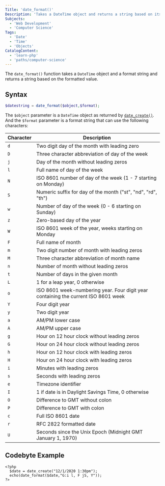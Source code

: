 ```yaml
---
Title: 'date_format()'
Description: 'Takes a DateTime object and returns a string based on its formatted value.'
Subjects:
  - 'Web Development'
  - 'Computer Science'
Tags:
  - 'Date'
  - 'Time'
  - 'Objects'
CatalogContent:
  - 'learn-php'
  - 'paths/computer-science'
---
```


The `date_format()` function takes a `DateTime` object and a format string and returns a string based on the formatted value.

## Syntax

```php
$datestring = date_format($object,$format);
```

The `$object` parameter is a `DateTime` object as returned by [`date_create()`](https://www.codecademy.com/resources/docs/php/date-functions/date_create). And the `$format` parameter is a format string that can use the following characters:

| Character | Description                                                                        |
| --------- | ---------------------------------------------------------------------------------- |
| `d`       | Two digit day of the month with leading zero                                       |
| `D`       | Three character abbreviation of day of the week                                    |
| `j`       | Day of the month without leading zeros                                             |
| `l`       | Full name of day of the week                                                       |
| `N`       | ISO 8601 number of day of the week (1 - 7 starting on Monday)                      |
| `S`       | Numeric suffix for day of the month ("st", "nd", "rd", "th")                       |
| `w`       | Number of day of the week (0 - 6 starting on Sunday)                               |
| `z`       | Zero-based day of the year                                                         |
| `W`       | ISO 8601 week of the year, weeks starting on Monday                                |
| `F`       | Full name of month                                                                 |
| `m`       | Two digit number of month with leading zeros                                       |
| `M`       | Three character abbreviation of month name                                         |
| `n`       | Number of month without leading zeros                                              |
| `t`       | Number of days in the given month                                                  |
| `L`       | 1 for a leap year, 0 otherwise                                                     |
| `o`       | ISO 8601 week-numbering year. Four digit year containing the current ISO 8601 week |
| `Y`       | Four digit year                                                                    |
| `y`       | Two digit year                                                                     |
| `a`       | AM/PM lower case                                                                   |
| `A`       | AM/PM upper case                                                                   |
| `g`       | Hour on 12 hour clock without leading zeros                                        |
| `G`       | Hour on 24 hour clock without leading zeros                                        |
| `h`       | Hour on 12 hour clock with leading zeros                                           |
| `H`       | Hour on 24 hour clock with leading zeros                                           |
| `i`       | Minutes with leading zeros                                                         |
| `s`       | Seconds with leading zeros                                                         |
| `e`       | Timezone identifier                                                                |
| `I`       | 1 if date is in Daylight Savings Time, 0 otherwise                                 |
| `O`       | Difference to GMT without colon                                                    |
| `P`       | Difference to GMT with colon                                                       |
| `c`       | Full ISO 8601 date                                                                 |
| `r`       | RFC 2822 formatted date                                                            |
| `U`       | Seconds since the Unix Epoch (Midnight GMT January 1, 1970)                        |

## Codebyte Example

```codebyte/php
<?php
  $date = date_create("12/1/2020 1:30pm");
  echo(date_format($date,"G:i l, F jS, Y"));
?>
```
